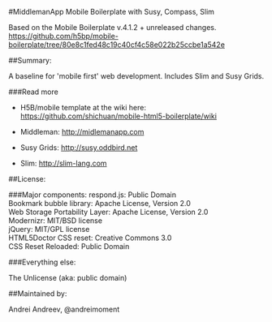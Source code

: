 #MiddlemanApp Mobile Boilerplate with Susy, Compass, Slim

Based on the Mobile Boilerplate v.4.1.2 + unreleased changes. https://github.com/h5bp/mobile-boilerplate/tree/80e8c1fed48c19c40cf4c58e022b25ccbe1a542e

##Summary:

A baseline for 'mobile first' web development. Includes Slim and Susy Grids.

###Read more

* H5B/mobile template at the wiki here: https://github.com/shichuan/mobile-html5-boilerplate/wiki

* Middleman: http://midlemanapp.com

* Susy Grids: http://susy.oddbird.net

* Slim: http://slim-lang.com


##License:

###Major components:
respond.js: Public Domain<br />
Bookmark bubble library: Apache License, Version 2.0<br />
Web Storage Portability Layer: Apache License, Version 2.0<br />
Modernizr: MIT/BSD license<br />
jQuery: MIT/GPL license<br />
HTML5Doctor CSS reset: Creative Commons 3.0 <br />
CSS Reset Reloaded: Public Domain

###Everything else:

The Unlicense (aka: public domain)

##Maintained by:

Andrei Andreev, @andreimoment